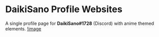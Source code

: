 #  DaikiSano Profile Websites 
A single profile page for **DaikiSano#1728** (Discord) with anime themed elements.
[!image](https://i.ibb.co/6FJ9TSq/You-Tube-Banner-Template2-1.png)